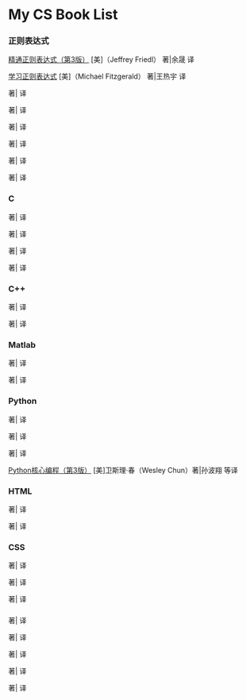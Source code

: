# My CS Book List

### 正则表达式

[精通正则表达式（第3版）](notes0001-精通正则表达式-第3版.html) [美]（Jeffrey Friedl） 著|余晟 译  

[学习正则表达式](notes0002-学习正则表达式.html) []() [美]（Michael Fitzgerald） 著|王热宇 译   

[]() []() 著| 译   

[]() []() 著| 译   

[]() []() 著| 译   

[]() []() 著| 译   

[]() []() 著| 译   

[]() []() 著| 译   

### C

[]() []() 著| 译   

[]() []() 著| 译   

[]() []() 著| 译   

[]() []() 著| 译   

### C++

[]() []() 著| 译   

[]() []() 著| 译   

### Matlab

[]() []() 著| 译   

[]() []() 著| 译   

### Python

[]() []() 著| 译   

[]() []() 著| 译   

[]() []() 著| 译   

[Python核心编程（第3版）]() []() [美]卫斯理·春（Wesley Chun）著|孙波翔 等译   

### HTML

[]() []() 著| 译   

[]() []() 著| 译   

### CSS

[]() []() 著| 译   

[]() []() 著| 译   

[]() []() 著| 译   

### 

[]() []() 著| 译   

[]() []() 著| 译   

[]() []() 著| 译   

[]() []() 著| 译   

[]() []() 著| 译   







